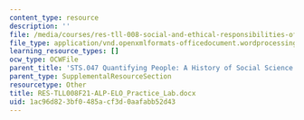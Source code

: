 ```yaml
---
content_type: resource
description: ''
file: /media/courses/res-tll-008-social-and-ethical-responsibilities-of-computing-serc-fall-2021/1ac96d823bf0485acf3d0aafabb52d43_RES-TLL008F21-ALP-ELO_Practice_Lab.docx
file_type: application/vnd.openxmlformats-officedocument.wordprocessingml.document
learning_resource_types: []
ocw_type: OCWFile
parent_title: 'STS.047 Quantifying People: A History of Social Science'
parent_type: SupplementalResourceSection
resourcetype: Other
title: RES-TLL008F21-ALP-ELO_Practice_Lab.docx
uid: 1ac96d82-3bf0-485a-cf3d-0aafabb52d43
---
```

